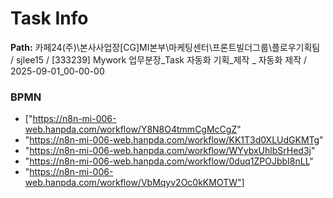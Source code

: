 # Task Info

**Path:** 카페24(주)\본사사업장\[CG]MI본부\마케팅센터\프론트빌더그룹\플로우기획팀 / sjlee15 / [333239] Mywork 업무분장_Task 자동화 기획_제작 _ 자동화 제작 / 2025-09-01_00-00-00

### BPMN
- ["https://n8n-mi-006-web.hanpda.com/workflow/Y8N8O4tmmCgMcCgZ"
- "https://n8n-mi-006-web.hanpda.com/workflow/KK1T3d0XLUdGKMTg"
- "https://n8n-mi-006-web.hanpda.com/workflow/WYybxUhlbSrHed3j"
- "https://n8n-mi-006-web.hanpda.com/workflow/0duq1ZPOJbbI8nLL"
- "https://n8n-mi-006-web.hanpda.com/workflow/VbMqyv2Oc0kKMOTW"]

